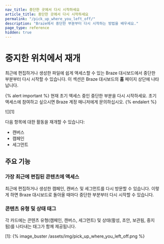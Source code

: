 ```yaml
---
nav_title: 중단한 곳에서 다시 시작하세요
article_title: 중단한 곳에서 다시 시작하세요
permalink: "/pick_up_where_you_left_off/"
description: "Braze에서 중단한 부분부터 다시 시작하는 방법을 배우세요."
page_type: reference
hidden: true
---
```


# 중지한 위치에서 재개

최근에 편집하거나 생성한 파일에 쉽게 액세스할 수 있는 Braze 대시보드에서 중단한 부분부터 다시 시작할 수 있습니다. 이 섹션은 Braze 대시보드의 **홈** 페이지 상단에 나타납니다.

{% alert important %}
현재 초기 액세스 중인 중단한 부분을 다시 시작하세요. 초기 액세스에 참여하고 싶으시면 Braze 계정 매니저에게 문의하십시오.
{% endalert %}

![][1]

다음 항목에 대한 활동을 재개할 수 있습니다:

- 캔버스
- 캠페인
- 세그먼트

## 주요 기능

### 가장 최근에 편집된 콘텐츠에 액세스

최근에 편집하거나 생성한 캠페인, 캔버스 및 세그먼트를 다시 방문할 수 있습니다. 이렇게 하면 Braze 대시보드로 돌아올 때마다 중단한 부분부터 다시 시작할 수 있습니다.

### 콘텐츠 유형 및 상태 태그

각 카드에는 콘텐츠 유형(캠페인, 캔버스, 세그먼트) 및 상태(활성, 초안, 보관됨, 중지됨)를 나타내는 태그가 함께 제공됩니다.

[1]: {% image_buster /assets/img/pick_up_where_you_left_off.png %}